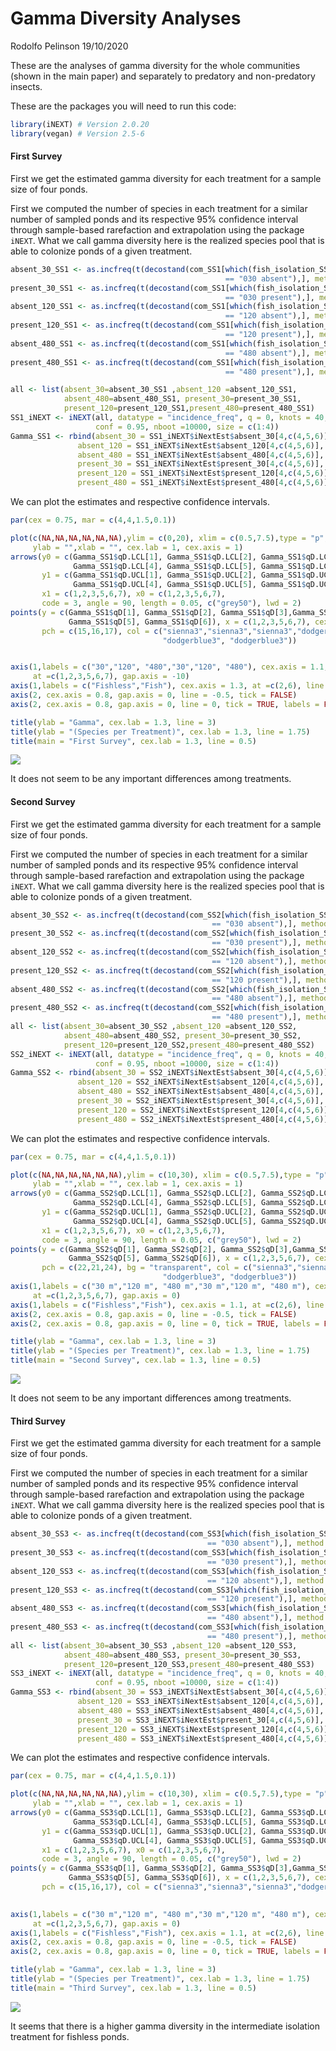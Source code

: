 Gamma Diversity Analyses
================
Rodolfo Pelinson
19/10/2020

These are the analyses of gamma diversity for the whole communities
(shown in the main paper) and separately to predatory and non-predatory
insects.

These are the packages you will need to run this code:

``` r
library(iNEXT) # Version 2.0.20
library(vegan) # Version 2.5-6
```

#### First Survey

First we get the estimated gamma diversity for each treatment for a
sample size of four ponds.

First we computed the number of species in each treatment for a similar
number of sampled ponds and its respective 95% confidence interval
through sample-based rarefaction and extrapolation using the package
`iNEXT`. What we call gamma diversity here is the realized species pool
that is able to colonize ponds of a given treatment.

``` r
absent_30_SS1 <- as.incfreq(t(decostand(com_SS1[which(fish_isolation_SS1 
                                                == "030 absent"),], method = "pa")))
present_30_SS1 <- as.incfreq(t(decostand(com_SS1[which(fish_isolation_SS1 
                                                == "030 present"),], method = "pa")))
absent_120_SS1 <- as.incfreq(t(decostand(com_SS1[which(fish_isolation_SS1 
                                                == "120 absent"),], method = "pa")))
present_120_SS1 <- as.incfreq(t(decostand(com_SS1[which(fish_isolation_SS1 
                                                == "120 present"),], method = "pa")))
absent_480_SS1 <- as.incfreq(t(decostand(com_SS1[which(fish_isolation_SS1 
                                                == "480 absent"),], method = "pa")))
present_480_SS1 <- as.incfreq(t(decostand(com_SS1[which(fish_isolation_SS1 
                                                == "480 present"),], method = "pa")))

all <- list(absent_30=absent_30_SS1 ,absent_120 =absent_120_SS1,
            absent_480=absent_480_SS1, present_30=present_30_SS1,
            present_120=present_120_SS1,present_480=present_480_SS1)
SS1_iNEXT <- iNEXT(all, datatype = "incidence_freq", q = 0, knots = 40,se = T,
                   conf = 0.95, nboot =10000, size = c(1:4))
Gamma_SS1 <- rbind(absent_30 = SS1_iNEXT$iNextEst$absent_30[4,c(4,5,6)],
               absent_120 = SS1_iNEXT$iNextEst$absent_120[4,c(4,5,6)],
               absent_480 = SS1_iNEXT$iNextEst$absent_480[4,c(4,5,6)],
               present_30 = SS1_iNEXT$iNextEst$present_30[4,c(4,5,6)],
               present_120 = SS1_iNEXT$iNextEst$present_120[4,c(4,5,6)],
               present_480 = SS1_iNEXT$iNextEst$present_480[4,c(4,5,6)])
```

We can plot the estimates and respective confidence intervals.

``` r
par(cex = 0.75, mar = c(4,4,1.5,0.1))

plot(c(NA,NA,NA,NA,NA,NA),ylim = c(0,20), xlim = c(0.5,7.5),type = "p", xaxt = "n", yaxt = "n",
     ylab = "",xlab = "", cex.lab = 1, cex.axis = 1)
arrows(y0 = c(Gamma_SS1$qD.LCL[1], Gamma_SS1$qD.LCL[2], Gamma_SS1$qD.LCL[3],
              Gamma_SS1$qD.LCL[4], Gamma_SS1$qD.LCL[5], Gamma_SS1$qD.LCL[6]),
       y1 = c(Gamma_SS1$qD.UCL[1], Gamma_SS1$qD.UCL[2], Gamma_SS1$qD.UCL[3],
              Gamma_SS1$qD.UCL[4], Gamma_SS1$qD.UCL[5], Gamma_SS1$qD.UCL[6]),
       x1 = c(1,2,3,5,6,7), x0 = c(1,2,3,5,6,7),
       code = 3, angle = 90, length = 0.05, c("grey50"), lwd = 2)
points(y = c(Gamma_SS1$qD[1], Gamma_SS1$qD[2], Gamma_SS1$qD[3],Gamma_SS1$qD[4],
             Gamma_SS1$qD[5], Gamma_SS1$qD[6]), x = c(1,2,3,5,6,7), cex = 2, lwd = 3,
       pch = c(15,16,17), col = c("sienna3","sienna3","sienna3","dodgerblue3",
                                  "dodgerblue3", "dodgerblue3"))


axis(1,labels = c("30","120", "480","30","120", "480"), cex.axis = 1.1,
     at =c(1,2,3,5,6,7), gap.axis = -10)
axis(1,labels = c("Fishless","Fish"), cex.axis = 1.3, at =c(2,6), line = 1.5, tick = F )
axis(2, cex.axis = 0.8, gap.axis = 0, line = -0.5, tick = FALSE)
axis(2, cex.axis = 0.8, gap.axis = 0, line = 0, tick = TRUE, labels = FALSE)

title(ylab = "Gamma", cex.lab = 1.3, line = 3)
title(ylab = "(Species per Treatment)", cex.lab = 1.3, line = 1.75)
title(main = "First Survey", cex.lab = 1.3, line = 0.5)
```

![](Gamma-Diversity-Analyses_files/figure-gfm/4-1.png)<!-- -->

It does not seem to be any important differences among treatments.

#### Second Survey

First we get the estimated gamma diversity for each treatment for a
sample size of four ponds.

First we computed the number of species in each treatment for a similar
number of sampled ponds and its respective 95% confidence interval
through sample-based rarefaction and extrapolation using the package
`iNEXT`. What we call gamma diversity here is the realized species pool
that is able to colonize ponds of a given treatment.

``` r
absent_30_SS2 <- as.incfreq(t(decostand(com_SS2[which(fish_isolation_SS2 
                                             == "030 absent"),], method = "pa")))
present_30_SS2 <- as.incfreq(t(decostand(com_SS2[which(fish_isolation_SS2 
                                             == "030 present"),], method = "pa")))
absent_120_SS2 <- as.incfreq(t(decostand(com_SS2[which(fish_isolation_SS2 
                                             == "120 absent"),], method = "pa")))
present_120_SS2 <- as.incfreq(t(decostand(com_SS2[which(fish_isolation_SS2 
                                             == "120 present"),], method = "pa")))
absent_480_SS2 <- as.incfreq(t(decostand(com_SS2[which(fish_isolation_SS2 
                                             == "480 absent"),], method = "pa")))
present_480_SS2 <- as.incfreq(t(decostand(com_SS2[which(fish_isolation_SS2 
                                             == "480 present"),], method = "pa")))
all <- list(absent_30=absent_30_SS2 ,absent_120 =absent_120_SS2,
            absent_480=absent_480_SS2, present_30=present_30_SS2,
            present_120=present_120_SS2,present_480=present_480_SS2)
SS2_iNEXT <- iNEXT(all, datatype = "incidence_freq", q = 0, knots = 40,se = T,
                   conf = 0.95, nboot =10000, size = c(1:4))
Gamma_SS2 <- rbind(absent_30 = SS2_iNEXT$iNextEst$absent_30[4,c(4,5,6)],
               absent_120 = SS2_iNEXT$iNextEst$absent_120[4,c(4,5,6)],
               absent_480 = SS2_iNEXT$iNextEst$absent_480[4,c(4,5,6)],
               present_30 = SS2_iNEXT$iNextEst$present_30[4,c(4,5,6)],
               present_120 = SS2_iNEXT$iNextEst$present_120[4,c(4,5,6)],
               present_480 = SS2_iNEXT$iNextEst$present_480[4,c(4,5,6)])
```

We can plot the estimates and respective confidence intervals.

``` r
par(cex = 0.75, mar = c(4,4,1.5,0.1))

plot(c(NA,NA,NA,NA,NA,NA),ylim = c(10,30), xlim = c(0.5,7.5),type = "p", xaxt = "n", yaxt = "n",
     ylab = "",xlab = "", cex.lab = 1, cex.axis = 1)
arrows(y0 = c(Gamma_SS2$qD.LCL[1], Gamma_SS2$qD.LCL[2], Gamma_SS2$qD.LCL[3],
              Gamma_SS2$qD.LCL[4], Gamma_SS2$qD.LCL[5], Gamma_SS2$qD.LCL[6]),
       y1 = c(Gamma_SS2$qD.UCL[1], Gamma_SS2$qD.UCL[2], Gamma_SS2$qD.UCL[3],
              Gamma_SS2$qD.UCL[4], Gamma_SS2$qD.UCL[5], Gamma_SS2$qD.UCL[6]),
       x1 = c(1,2,3,5,6,7), x0 = c(1,2,3,5,6,7),
       code = 3, angle = 90, length = 0.05, c("grey50"), lwd = 2)
points(y = c(Gamma_SS2$qD[1], Gamma_SS2$qD[2], Gamma_SS2$qD[3],Gamma_SS2$qD[4],
             Gamma_SS2$qD[5], Gamma_SS2$qD[6]), x = c(1,2,3,5,6,7), cex = 2, lwd = 1.5,
       pch = c(22,21,24), bg = "transparent", col = c("sienna3","sienna3","sienna3","dodgerblue3",
                                  "dodgerblue3", "dodgerblue3"))
axis(1,labels = c("30 m","120 m", "480 m","30 m","120 m", "480 m"), cex.axis = 0.9,
     at =c(1,2,3,5,6,7), gap.axis = 0)
axis(1,labels = c("Fishless","Fish"), cex.axis = 1.1, at =c(2,6), line = 1.5, tick = F )
axis(2, cex.axis = 0.8, gap.axis = 0, line = -0.5, tick = FALSE)
axis(2, cex.axis = 0.8, gap.axis = 0, line = 0, tick = TRUE, labels = FALSE)

title(ylab = "Gamma", cex.lab = 1.3, line = 3)
title(ylab = "(Species per Treatment)", cex.lab = 1.3, line = 1.75)
title(main = "Second Survey", cex.lab = 1.3, line = 0.5)
```

![](Gamma-Diversity-Analyses_files/figure-gfm/6-1.png)<!-- -->

It does not seem to be any important differences among treatments.

#### Third Survey

First we get the estimated gamma diversity for each treatment for a
sample size of four ponds.

First we computed the number of species in each treatment for a similar
number of sampled ponds and its respective 95% confidence interval
through sample-based rarefaction and extrapolation using the package
`iNEXT`. What we call gamma diversity here is the realized species pool
that is able to colonize ponds of a given treatment.

``` r
absent_30_SS3 <- as.incfreq(t(decostand(com_SS3[which(fish_isolation_SS3 
                                            == "030 absent"),], method = "pa")))
present_30_SS3 <- as.incfreq(t(decostand(com_SS3[which(fish_isolation_SS3 
                                            == "030 present"),], method = "pa")))
absent_120_SS3 <- as.incfreq(t(decostand(com_SS3[which(fish_isolation_SS3 
                                            == "120 absent"),], method = "pa")))
present_120_SS3 <- as.incfreq(t(decostand(com_SS3[which(fish_isolation_SS3 
                                            == "120 present"),], method = "pa")))
absent_480_SS3 <- as.incfreq(t(decostand(com_SS3[which(fish_isolation_SS3 
                                            == "480 absent"),], method = "pa")))
present_480_SS3 <- as.incfreq(t(decostand(com_SS3[which(fish_isolation_SS3 
                                            == "480 present"),], method = "pa")))
all <- list(absent_30=absent_30_SS3 ,absent_120 =absent_120_SS3,
            absent_480=absent_480_SS3, present_30=present_30_SS3,
            present_120=present_120_SS3,present_480=present_480_SS3)
SS3_iNEXT <- iNEXT(all, datatype = "incidence_freq", q = 0, knots = 40,se = T,
                   conf = 0.95, nboot =10000, size = c(1:4))
Gamma_SS3 <- rbind(absent_30 = SS3_iNEXT$iNextEst$absent_30[4,c(4,5,6)],
               absent_120 = SS3_iNEXT$iNextEst$absent_120[4,c(4,5,6)],
               absent_480 = SS3_iNEXT$iNextEst$absent_480[4,c(4,5,6)],
               present_30 = SS3_iNEXT$iNextEst$present_30[4,c(4,5,6)],
               present_120 = SS3_iNEXT$iNextEst$present_120[4,c(4,5,6)],
               present_480 = SS3_iNEXT$iNextEst$present_480[4,c(4,5,6)])
```

We can plot the estimates and respective confidence intervals.

``` r
par(cex = 0.75, mar = c(4,4,1.5,0.1))

plot(c(NA,NA,NA,NA,NA,NA),ylim = c(10,30), xlim = c(0.5,7.5),type = "p", xaxt = "n", yaxt = "n",
     ylab = "",xlab = "", cex.lab = 1, cex.axis = 1)
arrows(y0 = c(Gamma_SS3$qD.LCL[1], Gamma_SS3$qD.LCL[2], Gamma_SS3$qD.LCL[3],
              Gamma_SS3$qD.LCL[4], Gamma_SS3$qD.LCL[5], Gamma_SS3$qD.LCL[6]),
       y1 = c(Gamma_SS3$qD.UCL[1], Gamma_SS3$qD.UCL[2], Gamma_SS3$qD.UCL[3],
              Gamma_SS3$qD.UCL[4], Gamma_SS3$qD.UCL[5], Gamma_SS3$qD.UCL[6]),
       x1 = c(1,2,3,5,6,7), x0 = c(1,2,3,5,6,7),
       code = 3, angle = 90, length = 0.05, c("grey50"), lwd = 2)
points(y = c(Gamma_SS3$qD[1], Gamma_SS3$qD[2], Gamma_SS3$qD[3],Gamma_SS3$qD[4],
             Gamma_SS3$qD[5], Gamma_SS3$qD[6]), x = c(1,2,3,5,6,7), cex = 2, lwd = 3,
       pch = c(15,16,17), col = c("sienna3","sienna3","sienna3","dodgerblue3",
                                                                         "dodgerblue3", "dodgerblue3"))

axis(1,labels = c("30 m","120 m", "480 m","30 m","120 m", "480 m"), cex.axis = 0.9,
     at =c(1,2,3,5,6,7), gap.axis = 0)
axis(1,labels = c("Fishless","Fish"), cex.axis = 1.1, at =c(2,6), line = 1.5, tick = F )
axis(2, cex.axis = 0.8, gap.axis = 0, line = -0.5, tick = FALSE)
axis(2, cex.axis = 0.8, gap.axis = 0, line = 0, tick = TRUE, labels = FALSE)

title(ylab = "Gamma", cex.lab = 1.3, line = 3)
title(ylab = "(Species per Treatment)", cex.lab = 1.3, line = 1.75)
title(main = "Third Survey", cex.lab = 1.3, line = 0.5)
```

![](Gamma-Diversity-Analyses_files/figure-gfm/8-1.png)<!-- -->

It seems that there is a higher gamma diversity in the intermediate
isolation treatment for fishless ponds.
